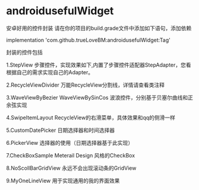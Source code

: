 # androidusefulWidget
安卓好用的控件封装
请在你的项目的build.grade文件中添加如下语句，添加依赖

implementation 'com.github.trueLoveBM:androidusefulWidget:Tag'

封装的控件包括

1.StepView 步骤控件，实现效果如下,内置了步骤控件适配器StepAdapter，您看根据自己的需求实现自己的Adapter。

2.RecycleViewDivider 万能RecycleView分割线，详情请查看类注释

3.WaveViewByBezier WaveViewBySinCos 波浪控件，分别基于贝塞尔曲线和正余弦实现

4.SwipeItemLayout RecycleView的右滑菜单，具体效果和qq的侧滑一样

5.CustomDatePicker  日期选择器和时间选择器

6.PickerView 选择器的使用（日期选择器基于此实现）

7.CheckBoxSample Meterail Design 风格的CheckBox

8.NoScollBarGridView  永远不会出现滚动条的GridView

9.MyOneLineView 用于实现通用的我的界面效果


  
